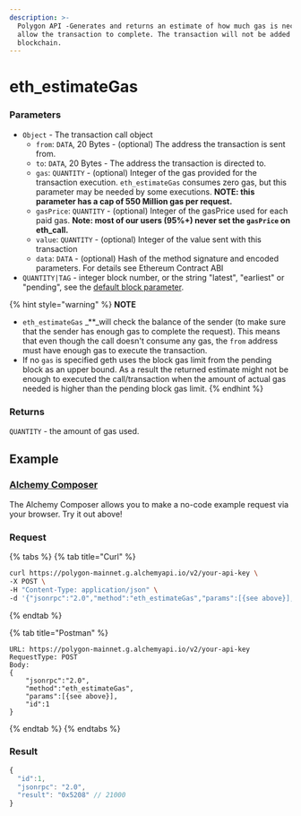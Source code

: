 ```yaml
---
description: >-
  Polygon API -Generates and returns an estimate of how much gas is necessary to
  allow the transaction to complete. The transaction will not be added to the
  blockchain.
---
```


# eth\_estimateGas

### **Parameters**

* `Object` - The transaction call object
  * `from`: `DATA`, 20 Bytes - (optional) The address the transaction is sent from.
  * `to`: `DATA`, 20 Bytes - The address the transaction is directed to.
  * `gas`: `QUANTITY` - (optional) Integer of the gas provided for the transaction execution. `eth_estimateGas` consumes zero gas, but this parameter may be needed by some executions. **NOTE: this parameter has a cap of 550 Million gas per request.**
  * `gasPrice`: `QUANTITY` - (optional) Integer of the gasPrice used for each paid gas. **Note: most of our users (95%+) never set the `gasPrice` on eth\_call.**
  * `value`: `QUANTITY` - (optional) Integer of the value sent with this transaction
  * `data`: `DATA` - (optional) Hash of the method signature and encoded parameters. For details see Ethereum Contract ABI
* `QUANTITY|TAG` - integer block number, or the string "latest", "earliest" or "pending", see the [default block parameter](https://eth.wiki/json-rpc/API#the-default-block-parameter).

{% hint style="warning" %}
**NOTE**

* `eth_estimateGas` \_\*\*\_will check the balance of the sender (to make sure that the sender has enough gas to complete the request). This means that even though the call doesn't consume any gas, the `from` address must have enough gas to execute the transaction.
* If no `gas` is specified geth uses the block gas limit from the pending block as an upper bound. As a result the returned estimate might not be enough to executed the call/transaction when the amount of actual gas needed is higher than the pending block gas limit.
{% endhint %}

### Returns

`QUANTITY` - the amount of gas used.

## Example

### [Alchemy Composer](https://composer.alchemyapi.io/?composer\_state=%7B%22chain%22%3A2%2C%22network%22%3A401%2C%22methodName%22%3A%22eth\_estimateGas%22%2C%22paramValues%22%3A%5B%7B%7D%5D%7D)

The Alchemy Composer allows you to make a no-code example request via your browser. Try it out above!

### Request

{% tabs %}
{% tab title="Curl" %}
```bash
curl https://polygon-mainnet.g.alchemyapi.io/v2/your-api-key \
-X POST \
-H "Content-Type: application/json" \
-d '{"jsonrpc":"2.0","method":"eth_estimateGas","params":[{see above}],"id":1}'
```
{% endtab %}

{% tab title="Postman" %}
```http
URL: https://polygon-mainnet.g.alchemyapi.io/v2/your-api-key
RequestType: POST
Body: 
{
    "jsonrpc":"2.0",
    "method":"eth_estimateGas",
    "params":[{see above}],
    "id":1
}
```
{% endtab %}
{% endtabs %}

### Result

```javascript
{
  "id":1,
  "jsonrpc": "2.0",
  "result": "0x5208" // 21000
}
```
